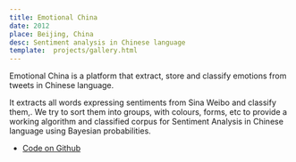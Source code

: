 ```yaml
---
title: Emotional China
date: 2012
place: Beijing, China
desc: Sentiment analysis in Chinese language 
template:  projects/gallery.html
---
```


Emotional China is a platform that extract, store and classify emotions from tweets in Chinese language.

It extracts all words expressing sentiments from Sina Weibo and classify them,. We try to sort them into groups, with colours, forms, etc to provide a working algorithm and classified corpus for Sentiment Analysis in Chinese language using Bayesian probabilities.


* [Code on Github](https://github.com/clemsos/feeling-wheel)
